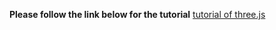**Please follow the link below  for the tutorial**
[tutorial of three.js](https://youtu.be/0fYi8SGA20k)





